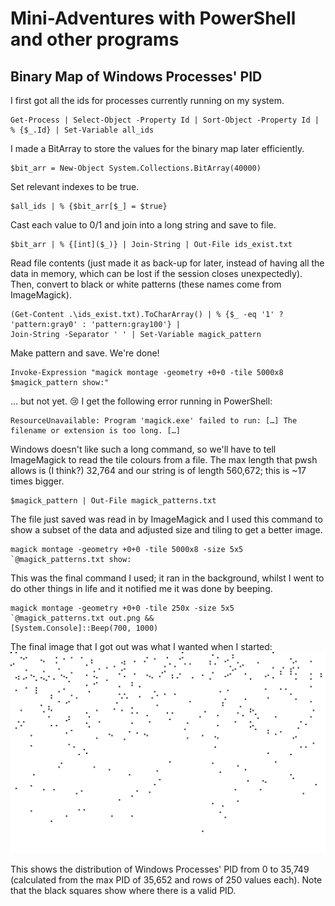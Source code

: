 # Mini-Adventures with PowerShell and other programs

## Binary Map of Windows Processes' PID

I first got all the ids for processes currently running on my system.

```pwsh
Get-Process | Select-Object -Property Id | Sort-Object -Property Id | % {$_.Id} | Set-Variable all_ids
```

I made a BitArray to store the values for the binary map later efficiently.

```pwsh
$bit_arr = New-Object System.Collections.BitArray(40000)
```

Set relevant indexes to be true.

```pwsh
$all_ids | % {$bit_arr[$_] = $true}
```

Cast each value to 0/1 and join into a long string and save to file.

```pwsh
$bit_arr | % {[int]($_)} | Join-String | Out-File ids_exist.txt
```

Read file contents (just made it as back-up for later, instead of having all the data in memory, which can be lost if the session closes unexpectedly). Then, convert to black or white patterns (these names come from ImageMagick).

```pwsh
(Get-Content .\ids_exist.txt).ToCharArray() | % {$_ -eq '1' ? 'pattern:gray0' : 'pattern:gray100'} |
Join-String -Separator ' ' | Set-Variable magick_pattern
```

Make pattern and save. We're done!

```pwsh
Invoke-Expression "magick montage -geometry +0+0 -tile 5000x8 $magick_pattern show:"
```

… but not yet. :cry:
I get the following error running in PowerShell:
```
ResourceUnavailable: Program 'magick.exe' failed to run: […] The filename or extension is too long. […]
```

Windows doesn't like such a long command, so we'll have to tell ImageMagick to read the tile colours from a file. The max length that pwsh allows is (I think?) 32,764 and our string is of length 560,672; this is ~17 times bigger.

```pwsh
$magick_pattern | Out-File magick_patterns.txt
```

The file just saved was read in by ImageMagick and I used this command to show a subset of the data and adjusted size and tiling to get a better image.

```pwsh
magick montage -geometry +0+0 -tile 5000x8 -size 5x5 `@magick_patterns.txt show:
```

This was the final command I used; it ran in the background, whilst I went to do other things in life and it notified me it was done by beeping.

```pwsh
magick montage -geometry +0+0 -tile 250x -size 5x5 `@magick_patterns.txt out.png &&
[System.Console]::Beep(700, 1000)
```

The final image that I got out was what I wanted when I started:
![binary map of PID distribution](https://github.com/L-Sva/adventures/blob/main/PowerShell%20Mini-Adventures/Binary%20Map/out.png)

This shows the distribution of Windows Processes' PID from 0 to 35,749 (calculated from the max PID of 35,652 and rows of 250 values each). Note that the black squares show where there is a valid PID.

